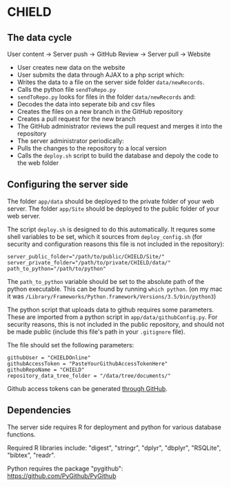 # CHIELD

## The data cycle

User content -> Server push -> GitHub Review -> Server pull -> Website

-  User creates new data on the website
-  User submits the data through AJAX to a php script which:
  -  Writes the data to a file on the server side folder `data/newRecords`.
  -  Calls the python file `sendToRepo.py`
-  `sendToRepo.py` looks for files in the folder `data/newRecords` and:
  -  Decodes the data into seperate bib and csv files
  -  Creates the files on a new branch in the GitHub repository
  -  Creates a pull request for the new branch
-  The GitHub administrator reviews the pull request and merges it into the repository
-  The server administrator periodically:
  -  Pulls the changes to the repository to a local version
  -  Calls the `deploy.sh` script to build the database and depoly the code to the web folder



## Configuring the server side


The folder `app/data` should be deployed to the private folder of your web server.
The folder `app/Site` should be deployed to the public folder of your web server.

The script `deploy.sh` is designed to do this automatically.  It requres some shell variables to be set, which it sources from `deploy_config.sh` (for security and configuration reasons this file is not included in the repository):

```
server_public_folder="/path/to/public/CHIELD/Site/"
server_private_folder="/path/to/private/CHIELD/data/"
path_to_python="/path/to/python"
```

The `path_to_python` variable should be set to the absolute path of the python executable.  This can be found by running `which python`.  (on my mac it was `/Library/Frameworks/Python.framework/Versions/3.5/bin/python3`)

The python script that uploads data to github requires some parameters.  These are imported from a python script in `app/data/githubConfig.py`.  For security reasons, this is not included in the public repository, and should not be made public (include this file's path in your `.gitignore` file).

The file should set the following parameters:

```
githubUser = "CHIELDOnline"
githubAccessToken = "PasteYourGithubAccessTokenHere"
githubRepoName = "CHIELD"
repository_data_tree_folder = "/data/tree/documents/"
```

Github access tokens can be generated [through GitHub](https://help.github.com/articles/creating-a-personal-access-token-for-the-command-line/).

## Dependencies

The server side requires R for deployment and python for various database functions.

Required R libraries include: "digest", "stringr", "dplyr", "dbplyr", "RSQLite", "bibtex", "readr".

Python requires the package "pygithub": https://github.com/PyGithub/PyGithub